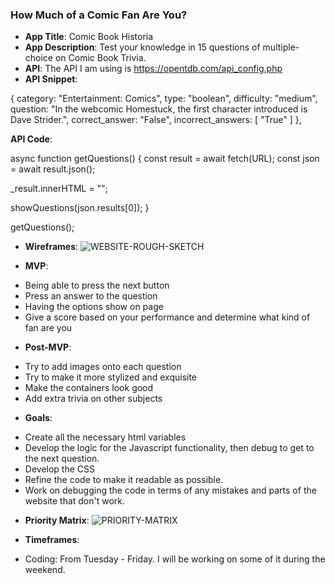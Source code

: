 ### How Much of a Comic Fan Are You?

- **App Title**: Comic Book Historia
- **App Description**: Test your knowledge in 15 questions of multiple-choice on Comic Book Trivia.
- **API**: The API I am using is https://opentdb.com/api_config.php
- **API Snippet**:

{
category: "Entertainment: Comics",
type: "boolean",
difficulty: "medium",
question: "In the webcomic Homestuck, the first character introduced is Dave Strider.",
correct_answer: "False",
incorrect_answers: [
"True"
]
},

**API Code**:

async function getQuestions() {
  const result = await fetch(URL);
  const json = await result.json();
  
  _result.innerHTML = "";

  showQuestions(json.results[0]);
}

getQuestions();

- **Wireframes**: ![WEBSITE-ROUGH-SKETCH](https://user-images.githubusercontent.com/54910341/216992522-78c905f5-f0da-4e68-85cb-258aa5577837.png)


- **MVP**:

* Being able to press the next button
* Press an answer to the question
* Having the options show on page
* Give a score based on your performance and determine what kind of fan are you

- **Post-MVP**:

* Try to add images onto each question
* Try to make it more stylized and exquisite
* Make the containers look good
* Add extra trivia on other subjects

- **Goals**:

* Create all the necessary html variables
* Develop the logic for the Javascript functionality, then debug to get
  to the next question.
* Develop the CSS
* Refine the code to make it readable as possible.
* Work on debugging the code in terms of any mistakes and parts of the website that don't work.

- **Priority Matrix**: ![PRIORITY-MATRIX](https://user-images.githubusercontent.com/54910341/216992549-4e75ca79-3c63-4534-9aeb-2f069c006998.png)

- **Timeframes**:

* Coding: From Tuesday - Friday. I will be working on some of it during the weekend.
